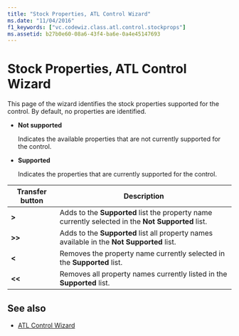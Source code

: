 ```yaml
---
title: "Stock Properties, ATL Control Wizard"
ms.date: "11/04/2016"
f1_keywords: ["vc.codewiz.class.atl.control.stockprops"]
ms.assetid: b27b0e60-08a6-43f4-ba6e-0a4e45147693
---
```

# Stock Properties, ATL Control Wizard

This page of the wizard identifies the stock properties supported for the control. By default, no properties are identified.

- **Not supported**

   Indicates the available properties that are not currently supported for the control.

- **Supported**

   Indicates the properties that are currently supported for the control.

|Transfer button|Description|
|---------------------|-----------------|
|**>**|Adds to the **Supported** list the property name currently selected in the **Not Supported** list.|
|**>>**|Adds to the **Supported** list all property names available in the **Not Supported** list.|
|**\<**|Removes the property name currently selected in the **Supported** list.|
|**\<\<**|Removes all property names currently listed in the **Supported** list.|

## See also

- [ATL Control Wizard](../../atl/reference/atl-control-wizard.md)
